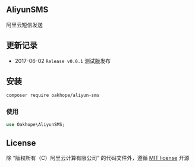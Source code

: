 AliyunSMS
---------

阿里云短信发送

## 更新记录

* 2017-06-02 `Release v0.0.1` 测试版发布

## 安装

```bash
composer require oakhope/aliyun-sms
```

### 使用

```php
use Oakhope\AliyunSMS;

```

## License
除 “版权所有（C）阿里云计算有限公司” 的代码文件外，遵循 [MIT license](http://opensource.org/licenses/MIT) 开源
